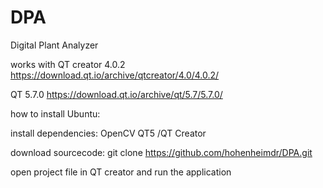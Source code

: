 # DPA
Digital Plant Analyzer


works with QT creator 4.0.2
https://download.qt.io/archive/qtcreator/4.0/4.0.2/

QT 5.7.0
https://download.qt.io/archive/qt/5.7/5.7.0/

how to install Ubuntu:

install dependencies: 
OpenCV
QT5 /QT Creator

download sourcecode:
git clone https://github.com/hohenheimdr/DPA.git

open project file in QT creator and run the application



